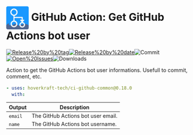 <!-- start title -->

# <img src=".github/ghadocs/branding.svg" width="60px" align="center" alt="branding<icon:user-check color:gray-dark>" /> GitHub Action: Get GitHub Actions bot user

<!-- end title -->
<!--
// jscpd:ignore-start
-->
<!-- start badges -->

<a href="https%3A%2F%2Fgithub.com%2Fhoverkraft-tech%2Fci-github-common%2Freleases%2Flatest"><img src="https://img.shields.io/github/v/release/hoverkraft-tech/ci-github-common?display_name=tag&sort=semver&logo=github&style=flat-square" alt="Release%20by%20tag" /></a><a href="https%3A%2F%2Fgithub.com%2Fhoverkraft-tech%2Fci-github-common%2Freleases%2Flatest"><img src="https://img.shields.io/github/release-date/hoverkraft-tech/ci-github-common?display_name=tag&sort=semver&logo=github&style=flat-square" alt="Release%20by%20date" /></a><img src="https://img.shields.io/github/last-commit/hoverkraft-tech/ci-github-common?logo=github&style=flat-square" alt="Commit" /><a href="https%3A%2F%2Fgithub.com%2Fhoverkraft-tech%2Fci-github-common%2Fissues"><img src="https://img.shields.io/github/issues/hoverkraft-tech/ci-github-common?logo=github&style=flat-square" alt="Open%20Issues" /></a><img src="https://img.shields.io/github/downloads/hoverkraft-tech/ci-github-common/total?logo=github&style=flat-square" alt="Downloads" />

<!-- end badges -->
<!--
// jscpd:ignore-end
-->
<!-- start description -->

Action to get the GitHub Actions bot user informations. Usefull to commit, comment, etc.

<!-- end description -->
<!-- start contents -->
<!-- end contents -->
<!-- start usage -->

```yaml
- uses: hoverkraft-tech/ci-github-common@0.18.0
  with:
```

<!-- end usage -->
<!-- start inputs -->
<!-- end inputs -->
<!-- start outputs -->

| **Output**         | **Description**                    |
| ------------------ | ---------------------------------- |
| <code>email</code> | The GitHub Actions bot user email. |
| <code>name</code>  | The GitHub Actions bot username.   |

<!-- end outputs -->
<!-- start [.github/ghadocs/examples/] -->
<!-- end [.github/ghadocs/examples/] -->
